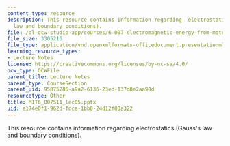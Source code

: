 ```yaml
---
content_type: resource
description: This resource contains information regarding  electrostatics (Gauss's
  law and boundary conditions).
file: /ol-ocw-studio-app/courses/6-007-electromagnetic-energy-from-motors-to-lasers-spring-2011/e174e0f1962dfdca1bb024d12f80a322_MIT6_007S11_lec05.pptx
file_size: 3305216
file_type: application/vnd.openxmlformats-officedocument.presentationml.presentation
learning_resource_types:
- Lecture Notes
license: https://creativecommons.org/licenses/by-nc-sa/4.0/
ocw_type: OCWFile
parent_title: Lecture Notes
parent_type: CourseSection
parent_uid: 95875286-a9a2-6136-23ed-137d8e2aa90d
resourcetype: Other
title: MIT6_007S11_lec05.pptx
uid: e174e0f1-962d-fdca-1bb0-24d12f80a322
---
```

This resource contains information regarding  electrostatics (Gauss's law and boundary conditions).
